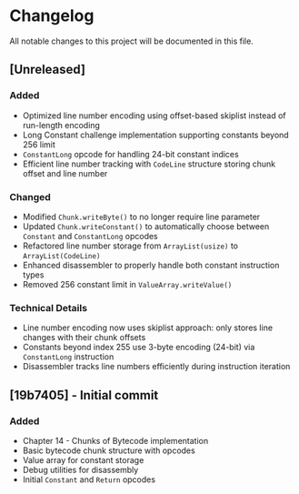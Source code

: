 # Changelog

All notable changes to this project will be documented in this file.

## [Unreleased]

### Added
- Optimized line number encoding using offset-based skiplist instead of run-length encoding
- Long Constant challenge implementation supporting constants beyond 256 limit
- `ConstantLong` opcode for handling 24-bit constant indices
- Efficient line number tracking with `CodeLine` structure storing chunk offset and line number

### Changed
- Modified `Chunk.writeByte()` to no longer require line parameter
- Updated `Chunk.writeConstant()` to automatically choose between `Constant` and `ConstantLong` opcodes
- Refactored line number storage from `ArrayList(usize)` to `ArrayList(CodeLine)`
- Enhanced disassembler to properly handle both constant instruction types
- Removed 256 constant limit in `ValueArray.writeValue()`

### Technical Details
- Line number encoding now uses skiplist approach: only stores line changes with their chunk offsets
- Constants beyond index 255 use 3-byte encoding (24-bit) via `ConstantLong` instruction
- Disassembler tracks line numbers efficiently during instruction iteration

## [19b7405] - Initial commit
### Added
- Chapter 14 - Chunks of Bytecode implementation
- Basic bytecode chunk structure with opcodes
- Value array for constant storage
- Debug utilities for disassembly
- Initial `Constant` and `Return` opcodes